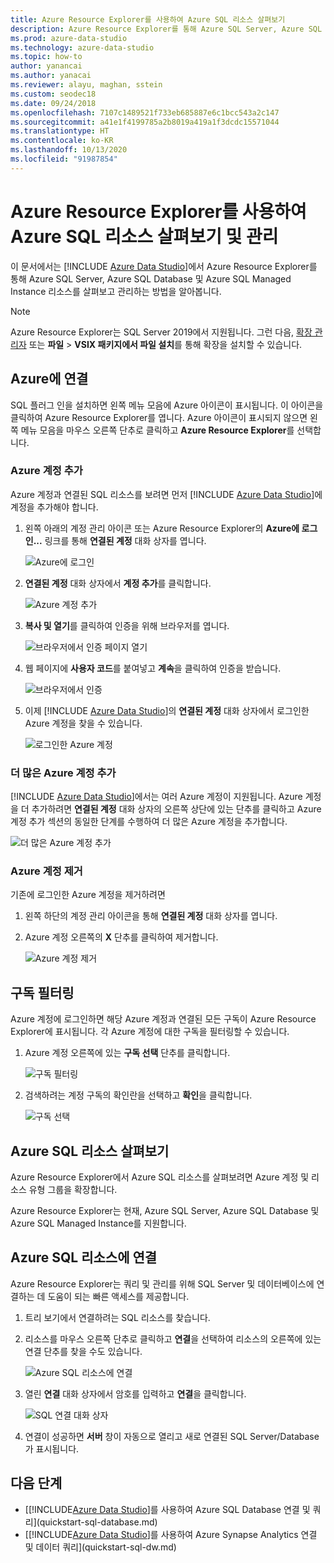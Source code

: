 ```yaml
---
title: Azure Resource Explorer를 사용하여 Azure SQL 리소스 살펴보기
description: Azure Resource Explorer를 통해 Azure SQL Server, Azure SQL Database 및 Azure SQL Managed Instance를 살펴보고 관리하는 방법을 알아봅니다.
ms.prod: azure-data-studio
ms.technology: azure-data-studio
ms.topic: how-to
author: yanancai
ms.author: yanacai
ms.reviewer: alayu, maghan, sstein
ms.custom: seodec18
ms.date: 09/24/2018
ms.openlocfilehash: 7107c1489521f733eb685887e6c1bcc543a2c147
ms.sourcegitcommit: a41e1f4199785a2b8019a419a1f3dcdc15571044
ms.translationtype: HT
ms.contentlocale: ko-KR
ms.lasthandoff: 10/13/2020
ms.locfileid: "91987854"
---
```

# <a name="explore-and-manage-azure-sql-resources-with-azure-resource-explorer"></a>Azure Resource Explorer를 사용하여 Azure SQL 리소스 살펴보기 및 관리

이 문서에서는 [!INCLUDE [Azure Data Studio](../includes/name-sos-short.md)]에서 Azure Resource Explorer를 통해 Azure SQL Server, Azure SQL Database 및 Azure SQL Managed Instance 리소스를 살펴보고 관리하는 방법을 알아봅니다.

>[!NOTE]
>Azure Resource Explorer는 SQL Server 2019에서 지원됩니다. 그런 다음, [확장 관리자](./extensions/add-extensions.md) 또는 **파일** > **VSIX 패키지에서 파일 설치**를 통해 확장을 설치할 수 있습니다.

## <a name="connect-to-azure"></a>Azure에 연결

SQL 플러그 인을 설치하면 왼쪽 메뉴 모음에 Azure 아이콘이 표시됩니다. 이 아이콘을 클릭하여 Azure Resource Explorer를 엽니다. Azure 아이콘이 표시되지 않으면 왼쪽 메뉴 모음을 마우스 오른쪽 단추로 클릭하고 **Azure Resource Explorer**를 선택합니다.

### <a name="add-an-azure-account"></a>Azure 계정 추가

Azure 계정과 연결된 SQL 리소스를 보려면 먼저 [!INCLUDE [Azure Data Studio](../includes/name-sos-short.md)]에 계정을 추가해야 합니다.

1. 왼쪽 아래의 계정 관리 아이콘 또는 Azure Resource Explorer의 **Azure에 로그인...** 링크를 통해 **연결된 계정** 대화 상자를 엽니다.

    ![Azure에 로그인](media/azure-resource-explorer/sign-in-to-azure.png)

2. **연결된 계정** 대화 상자에서 **계정 추가**를 클릭합니다.

    ![Azure 계정 추가](media/azure-resource-explorer/add-an-azure-account.png)

3. **복사 및 열기**를 클릭하여 인증을 위해 브라우저를 엽니다.

    ![브라우저에서 인증 페이지 열기](media/azure-resource-explorer/open-authentication-in-browser.png)

4. 웹 페이지에 **사용자 코드**를 붙여넣고 **계속**을 클릭하여 인증을 받습니다.

    ![브라우저에서 인증](media/azure-resource-explorer/authenticate-in-browser.png)

5. 이제 [!INCLUDE [Azure Data Studio](../includes/name-sos-short.md)]의 **연결된 계정** 대화 상자에서 로그인한 Azure 계정을 찾을 수 있습니다.

    ![로그인한 Azure 계정](media/azure-resource-explorer/signed-in-azure-account.png)

### <a name="add-more-azure-accounts"></a>더 많은 Azure 계정 추가

[!INCLUDE [Azure Data Studio](../includes/name-sos-short.md)]에서는 여러 Azure 계정이 지원됩니다. Azure 계정을 더 추가하려면 **연결된 계정** 대화 상자의 오른쪽 상단에 있는 단추를 클릭하고 Azure 계정 추가 섹션의 동일한 단계를 수행하여 더 많은 Azure 계정을 추가합니다.

![더 많은 Azure 계정 추가](media/azure-resource-explorer/add-more-azure-account.png)

### <a name="remove-an-azure-account"></a>Azure 계정 제거

기존에 로그인한 Azure 계정을 제거하려면

1. 왼쪽 하단의 계정 관리 아이콘을 통해 **연결된 계정** 대화 상자를 엽니다.
2. Azure 계정 오른쪽의 **X** 단추를 클릭하여 제거합니다.

    ![Azure 계정 제거](media/azure-resource-explorer/remove-azure-account.png)

## <a name="filter-subscription"></a>구독 필터링

Azure 계정에 로그인하면 해당 Azure 계정과 연결된 모든 구독이 Azure Resource Explorer에 표시됩니다. 각 Azure 계정에 대한 구독을 필터링할 수 있습니다.

1. Azure 계정 오른쪽에 있는 **구독 선택** 단추를 클릭합니다.

   ![구독 필터링](media/azure-resource-explorer/filter-subscription.png)

2. 검색하려는 계정 구독의 확인란을 선택하고 **확인**을 클릭합니다.

   ![구독 선택](media/azure-resource-explorer/select-subscription.png)

## <a name="explore-azure-sql-resources"></a>Azure SQL 리소스 살펴보기

Azure Resource Explorer에서 Azure SQL 리소스를 살펴보려면 Azure 계정 및 리소스 유형 그룹을 확장합니다.

Azure Resource Explorer는 현재, Azure SQL Server, Azure SQL Database 및 Azure SQL Managed Instance를 지원합니다.

## <a name="connect-to-azure-sql-resources"></a>Azure SQL 리소스에 연결

Azure Resource Explorer는 쿼리 및 관리를 위해 SQL Server 및 데이터베이스에 연결하는 데 도움이 되는 빠른 액세스를 제공합니다.

1. 트리 보기에서 연결하려는 SQL 리소스를 찾습니다.
2. 리소스를 마우스 오른쪽 단추로 클릭하고 **연결**을 선택하여 리소스의 오른쪽에 있는 연결 단추를 찾을 수도 있습니다.

   ![Azure SQL 리소스에 연결](media/azure-resource-explorer/connect-to-azure-sql-resource.png)

3. 열린 **연결** 대화 상자에서 암호를 입력하고 **연결**을 클릭합니다.

   ![SQL 연결 대화 상자](media/azure-resource-explorer/sql-connection-dialog.png)
4. 연결이 성공하면 **서버** 창이 자동으로 열리고 새로 연결된 SQL Server/Database가 표시됩니다.

## <a name="next-steps"></a>다음 단계

- [[!INCLUDE[Azure Data Studio](../includes/name-sos-short.md)]를 사용하여 Azure SQL Database 연결 및 쿼리](quickstart-sql-database.md)
- [[!INCLUDE[Azure Data Studio](../includes/name-sos-short.md)]를 사용하여 Azure Synapse Analytics 연결 및 데이터 쿼리](quickstart-sql-dw.md)